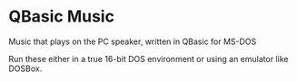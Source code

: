 # QBasic Music
Music that plays on the PC speaker, written in QBasic for MS-DOS

Run these either in a true 16-bit DOS environment or using an emulator like DOSBox.
